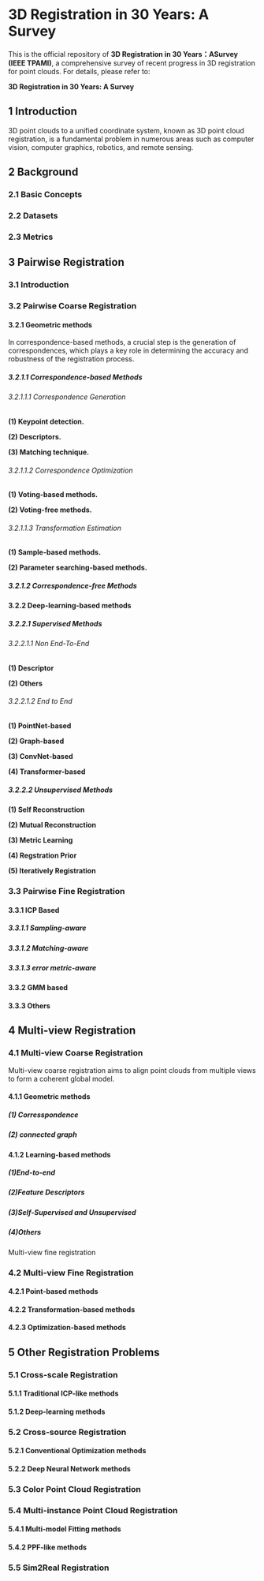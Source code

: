 # 3D Registration in 30 Years: A Survey 
This is the official repository of **3D Registration in 30 Years：ASurvey (IEEE TPAMI)**, a comprehensive survey of recent progress in 3D registration for point clouds. For details, please refer to:

**3D Registration in 30 Years: A Survey**
## 1 Introduction
3D point clouds to a unified coordinate system, known as 3D point cloud registration, is a fundamental problem in numerous areas such as computer vision, computer graphics, robotics, and remote sensing.
## 2 Background
### 2.1 Basic Concepts
### 2.2 Datasets
### 2.3 Metrics

## 3 Pairwise Registration
### 3.1 Introduction

### 3.2 Pairwise Coarse Registration

#### 3.2.1 Geometric methods
In correspondence-based methods, a crucial step is the generation of correspondences, which plays a key role in determining the accuracy and robustness of the registration process.

##### 3.2.1.1 Correspondence-based Methods
###### 3.2.1.1.1 Correspondence Generation
**(1) Keypoint detection.**

**(2) Descriptors.**

**(3) Matching technique.**
###### 3.2.1.1.2 Correspondence Optimization
**(1) Voting-based methods.**

**(2) Voting-free methods.**

###### 3.2.1.1.3 Transformation Estimation
**(1) Sample-based methods.**

**(2) Parameter searching-based methods.**

##### 3.2.1.2 Correspondence-free Methods

#### 3.2.2 Deep-learning-based methods

##### 3.2.2.1 Supervised Methods

###### 3.2.2.1.1 Non End-To-End

**(1) Descriptor**

**(2) Others**

###### 3.2.2.1.2 End to End

**(1) PointNet-based**

**(2) Graph-based**

**(3) ConvNet-based**

**(4) Transformer-based**

##### 3.2.2.2 Unsupervised Methods

**(1) Self Reconstruction**

**(2) Mutual Reconstruction**

**(3) Metric Learning**

**(4) Regstration Prior**

**(5) Iteratively Registration**

### 3.3 Pairwise Fine Registration

#### 3.3.1 ICP Based

##### 3.3.1.1 Sampling-aware

##### 3.3.1.2 Matching-aware

##### 3.3.1.3 error metric-aware

#### 3.3.2 GMM based

#### 3.3.3 Others

## 4 Multi-view Registration

### 4.1 Multi-view Coarse Registration

Multi-view coarse registration aims to align point clouds from multiple views to form a coherent global model. 

#### 4.1.1  Geometric methods

##### (1) **Corresspondence**

##### (2) connected graph

#### 4.1.2  Learning-based methods

##### (1)End-to-end

##### (2)Feature Descriptors

##### (3)Self-Supervised and Unsupervised

##### (4)Others

Multi-view fine registration 

### 4.2 Multi-view Fine Registration

#### 4.2.1 Point-based methods

#### 4.2.2 Transformation-based methods

#### 4.2.3 Optimization-based methods


## 5 Other Registration Problems 
### 5.1 Cross-scale Registration 
#### 5.1.1 Traditional ICP-like methods 

#### 5.1.2 Deep-learning methods 

### 5.2 Cross-source Registration 
#### 5.2.1 Conventional Optimization methods 

#### 5.2.2 Deep Neural Network methods 

### 5.3 Color Point Cloud Registration 

### 5.4 Multi-instance Point Cloud Registration 
#### 5.4.1 Multi-model Fitting methods 

#### 5.4.2 PPF-like methods 

### 5.5 Sim2Real Registration 
